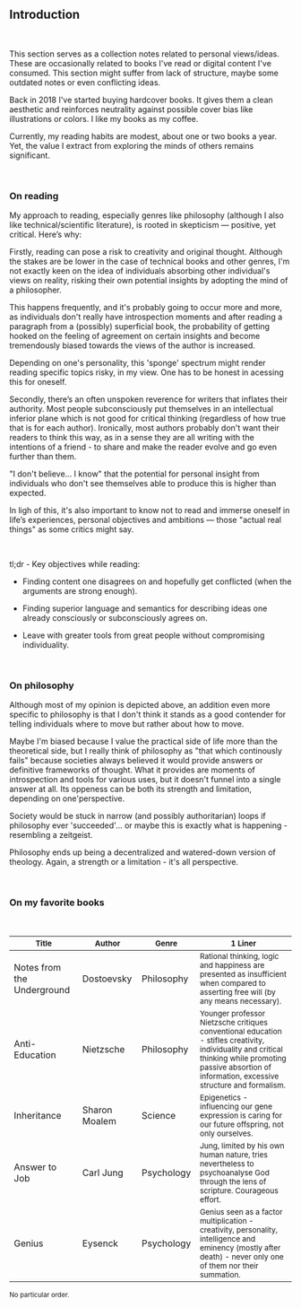 ## Introduction

<br>

This section serves as a collection notes related to personal views/ideas. These are occasionally related to books I've read or digital content I've consumed. This section might suffer from lack of structure, maybe some outdated notes or even conflicting ideas.

Back in 2018 I've started buying hardcover books. It gives them a clean aesthetic and reinforces neutrality against possible cover bias like illustrations or colors. I like my books as my coffee.

Currently, my reading habits are modest, about one or two books a year. Yet, the value I extract from exploring the minds of others remains significant.

<br>

### On reading
My approach to reading, especially genres like philosophy (although I also like technical/scientific literature), is rooted in skepticism — positive, yet critical. Here’s why:

Firstly, reading can pose a risk to creativity and original thought. Although the stakes are be lower in the case of technical books and other genres, I'm not exactly keen on the idea of individuals absorbing other individual's views on reality, risking their own potential insights by adopting the mind of a philosopher.

This happens frequently, and it's probably going to occur more and more, as individuals don't really have introspection moments and after reading a paragraph from a (possibly) superficial book, the probability of getting hooked on the feeling of agreement on certain insights and become tremendously biased towards the views of the author is increased.

Depending on one's personality, this 'sponge' spectrum might render reading specific topics risky, in my view. One has to be honest in acessing this for oneself.

Secondly, there’s an often unspoken reverence for writers that inflates their authority. Most people subconsciously put themselves in an intellectual inferior plane which is not good for critical thinking (regardless of how true that is for each author). Ironically, most authors probably don't want their readers to think this way, as in a sense they are all writing with the intentions of a friend - to share and make the reader evolve and go even further than them.

"I don't believe... I know" that the potential for personal insight from individuals who don't see themselves able to produce this is higher than expected.

In ligh of this, it's also important to know not to read and  immerse oneself in life’s experiences, personal objectives and ambitions — those "actual real things" as some critics might say.

<br>

tl;dr - Key objectives while reading: 

- Finding content one disagrees on and hopefully get conflicted (when the arguments are strong enough).

- Finding superior language and semantics for describing ideas one already consciously or subconsciously agrees on.

- Leave with greater tools from great people without compromising individuality.

<br>

### On philosophy

Although most of my opinion is depicted above, an addition even more specific to philosophy is that I don't think it stands as a good contender for telling individuals where to move but rather about how to move.

Maybe I'm biased because I value the practical side of life more than the theoretical side, but I really think of philosophy as "that which continously fails" because societies always believed it would provide answers or definitive frameworks of thought. What it provides are moments of introspection and tools for various uses, but it doesn't funnel into a single answer at all. Its oppeness can be both its strength and limitation, depending on one'perspective.

Society would be stuck in narrow (and possibly authoritarian) loops if philosophy ever 'succeeded'... or maybe this is exactly what is happening - resembling a zeitgeist.

Philosophy ends up being a decentralized and watered-down version of theology. Again, a strength or a limitation - it's all perspective.

<br>

### On my favorite books

<br>

| <small>Title</small>       | <small>Author</small> | <small>Genre</small> | <small> 1 Liner</small>                                                                                                                                                                                                     |
|----------------------------|-----------------------|----------------------|-----------------------------------------------------------------------------------------------------------------------------------------------------------------------------------------------------------------------------|
| Notes from the Underground | Dostoevsky            | Philosophy           | <small> Rational thinking, logic and happiness are presented as insufficient when compared to asserting free will (by any means necessary).</small>                                                                         |
| Anti-Education             | Nietzsche             | Philosophy           | <small> Younger professor Nietzsche critiques conventional education - stifles creativity, individuality and critical thinking while promoting passive absortion of information, excessive structure and formalism.</small> |
| Inheritance                | Sharon Moalem         | Science              | <small> Epigenetics - influencing our gene expression is caring for our future offspring, not only ourselves.</small>                                                                                                       |
| Answer to Job              | Carl Jung             | Psychology           | <small> Jung, limited by his own human nature, tries nevertheless to psychoanalyse God through the lens of scripture. Courageous effort.</small>                                                                            |
| Genius                     | Eysenck               | Psychology           | <small> Genius seen as a factor multiplication - creativity, personality, intelligence and eminency (mostly after death) - never only one of them nor their summation.</small>                                              | 

<small> No particular order. </small>